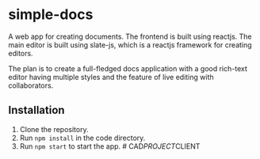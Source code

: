 # simple-docs
A web app for creating documents. The frontend is built using reactjs. The main editor is built using slate-js, which is a reactjs framework for creating editors.

The plan is to create a full-fledged docs application with a good rich-text editor having multiple styles and the feature of live editing with collaborators.

## Installation
1. Clone the repository.
2. Run `npm install` in the code directory.
3. Run `npm start` to start the app.
#   C A D _ P R O J E C T _ C L I E N T  
 